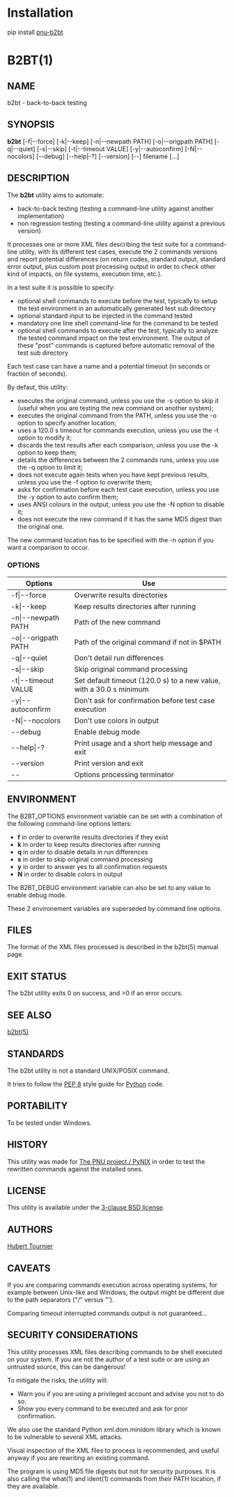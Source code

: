 # Installation
pip install [pnu-b2bt](https://pypi.org/project/pnu-b2bt/)

# B2BT(1)

## NAME
b2bt - back-to-back testing

## SYNOPSIS
**b2bt**
\[-f|--force\]
\[-k|--keep\]
\[-n|--newpath PATH\]
\[-o|--origpath PATH\]
\[-q|--quiet\]
\[-s|--skip\]
\[-t|--timeout VALUE\]
\[-y|--autoconfirm\]
\[-N|--nocolors\]
\[--debug\]
\[--help|-?\]
\[--version\]
\[--\]
filename \[...\]

## DESCRIPTION
The **b2bt** utility aims to automate:
* back-to-back testing (testing a command-line utility against another implementation)
* non regression testing (testing a command-line utility against a previous version)

It processes one or more XML files describing the test suite for a command-line utility,
with its different test cases, execute the 2 commands versions and report potential
differences (on return codes, standard output, standard error output, plus custom post
processing output in order to check other kind of impacts, on file systems, execution time, etc.).

In a test suite it is possible to specify:
* optional shell commands to execute before the test, typically to setup the test environment
  in an automatically generated test sub directory
* optional standard input to be injected in the command tested
* mandatory one line shell command-line for the command to be tested
* optional shell commands to execute after the test, typically to analyze the tested command
  impact on the test environment. The output of these "post" commands is captured before
  automatic removal of the test sub directory

Each test case can have a name and a potential timeout (in seconds or fraction of seconds).

By defaut, this utility:
* executes the original command, unless you use the -s option to skip it (useful when you are testing the new command on another system);
* executes the original command from the PATH, unless you use the -o option to specify another location;
* uses a 120.0 s timeout for commands execution, unless you use the -t option to modify it;
* discards the test results after each comparison, unless you use the -k option to keep them;
* details the differences between the 2 commands runs, unless you use the -q option to limit it;
* does not execute again tests when you have kept previous results, unless you use the -f option to overwrite them;
* asks for confirmation before each test case execution, unless you use the -y option to auto confirm them;
* uses ANSI colours in the output, unless you use the -N option to disable it;
* does not execute the new command if it has the same MD5 digest than the original one.

The new command location has to be specified with the -n option if you want a comparison to occur.

### OPTIONS
Options | Use
------- | ---
-f\|--force|Overwrite results directories
-k\|--keep|Keep results directories after running
-n\|--newpath PATH|Path of the new command
-o\|--origpath PATH|Path of the original command if not in $PATH
-q\|--quiet|Don't detail run differences
-s\|--skip|Skip original command processing
-t\|--timeout VALUE|Set default timeout (120.0 s) to a new value, with a 30.0 s minimum
-y\|--autoconfirm|Don't ask for confirmation before test case execution
-N\|--nocolors|Don't use colors in output
--debug|Enable debug mode
--help\|-?|Print usage and a short help message and exit
--version|Print version and exit
--|Options processing terminator

## ENVIRONMENT
The B2BT_OPTIONS environment variable can be set with a combination of the following command-line options letters:
* **f** in order to overwrite results directories if they exist
* **k** in order to keep results directories after running
* **q** in order to disable details in run differences
* **s** in order to skip original command processing
* **y** in order to answer yes to all confirmation requests
* **N** in order to disable colors in output

The B2BT_DEBUG environment variable can also be set to any value to enable debug mode.

These 2 environement variables are superseded by command line options.

## FILES
The format of the XML files processed is described in the b2bt(5) manual page.

## EXIT STATUS
The b2bt utility exits 0 on success, and >0 if an error occurs.

## SEE ALSO
[b2bt(5)](https://github.com/HubTou/b2bt/README.5.md)

## STANDARDS
The b2bt utility is not a standard UNIX/POSIX command.

It tries to follow the [PEP 8](https://www.python.org/dev/peps/pep-0008/) style guide for [Python](https://www.python.org/) code.

## PORTABILITY
To be tested under Windows.

## HISTORY
This utility was made for [The PNU project / PyNIX](https://github.com/HubTou/PNU)
in order to test the rewritten commands against the installed ones.

## LICENSE
This utility is available under the [3-clause BSD license](https://opensource.org/licenses/BSD-3-Clause).

## AUTHORS
[Hubert Tournier](https://github.com/HubTou)

## CAVEATS
If you are comparing commands execution across operating systems, for example between Unix-like and Windows,
the output might be different due to the path separators ("/" versus "\').

Comparing timeout interrupted commands output is not guaranteed...

## SECURITY CONSIDERATIONS
This utility processes XML files describing commands to be shell executed on your system.
If you are not the author of a test suite or are using an untrusted source, this can be dangerous!

To mitigate the risks, the utility will:
* Warn you if you are using a privileged account and advise you not to do so.
* Show you every command to be executed and ask for prior confirmation.

We also use the standard Python xml.dom.minidom library which is known to be vulnerable to several XML attacks.

Visual inspection of the XML files to process is recommended, and useful anyway if you are rewriting an existing command.

The program is using MD5 file digests but not for security purposes.
It is also calling the what(1) and ident(1) commands from their PATH location, if they are available.
